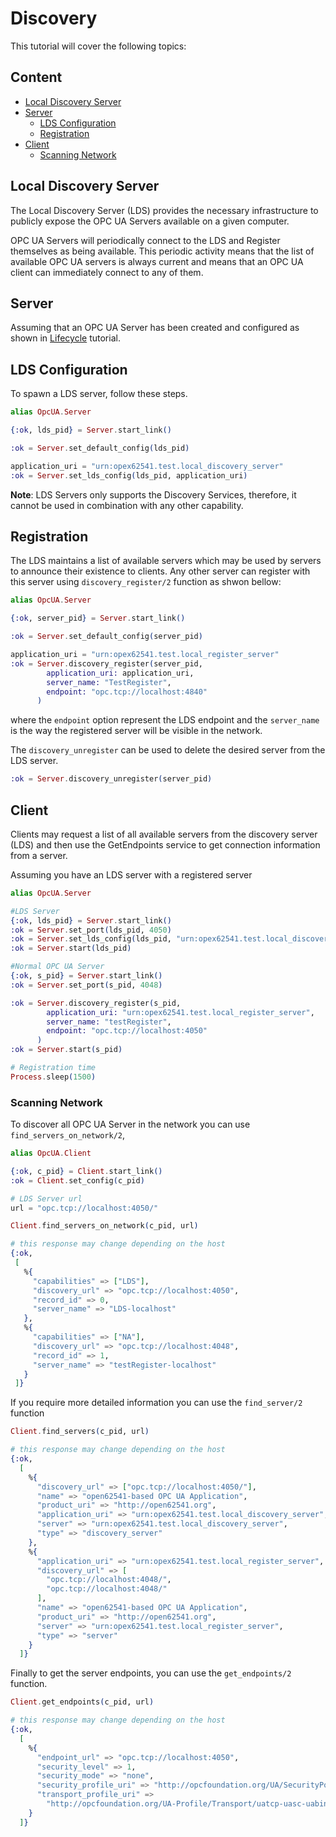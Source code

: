 # Discovery

This tutorial will cover the following topics:

## Content

- [Local Discovery Server](#local-discovery-server)
- [Server](#server)
  - [LDS Configuration](#lds-configuration)
  - [Registration](#registration)
- [Client](#client)
  - [Scanning Network](#scan-network)

## Local Discovery Server

The Local Discovery Server (LDS) provides the necessary infrastructure to publicly expose the OPC UA Servers available on a given computer.

OPC UA Servers will periodically connect to the LDS and Register themselves as being available. This periodic activity means that the list of available OPC UA servers is always current and means that an OPC UA client can immediately connect to any of them.

## Server

Assuming that an OPC UA Server has been created and configured as shown in [Lifecycle](https://hexdocs.pm/opex62541/doc/lifecycle.html) tutorial.

## LDS Configuration

To spawn a LDS server, follow these steps.

```elixir
alias OpcUA.Server

{:ok, lds_pid} = Server.start_link()

:ok = Server.set_default_config(lds_pid)

application_uri = "urn:opex62541.test.local_discovery_server"
:ok = Server.set_lds_config(lds_pid, application_uri)
```

**Note**: LDS Servers only supports the Discovery Services, therefore, it cannot be used in combination with any other capability.

## Registration

The LDS maintains a list of available servers which may be used by servers to announce their existence to clients. Any other server can register with this server using `discovery_register/2` function as shwon bellow:

```elixir
alias OpcUA.Server

{:ok, server_pid} = Server.start_link()

:ok = Server.set_default_config(server_pid)

application_uri = "urn:opex62541.test.local_register_server"
:ok = Server.discovery_register(server_pid,
        application_uri: application_uri,
        server_name: "TestRegister",
        endpoint: "opc.tcp://localhost:4840"
      )
```
where the `endpoint` option represent the LDS endpoint and the `server_name` is the way the registered server will be visible in the network.

The `discovery_unregister` can be used to delete the desired server from the LDS server.

```elixir
:ok = Server.discovery_unregister(server_pid)
```

## Client

Clients may request a list of all available servers from the discovery server (LDS) and then use the GetEndpoints service to get connection information from a server.

Assuming you have an LDS server with a registered server

```elixir
alias OpcUA.Server

#LDS Server
{:ok, lds_pid} = Server.start_link()
:ok = Server.set_port(lds_pid, 4050)
:ok = Server.set_lds_config(lds_pid, "urn:opex62541.test.local_discovery_server")
:ok = Server.start(lds_pid)

#Normal OPC UA Server
{:ok, s_pid} = Server.start_link()
:ok = Server.set_port(s_pid, 4048)

:ok = Server.discovery_register(s_pid,
        application_uri: "urn:opex62541.test.local_register_server",
        server_name: "testRegister",
        endpoint: "opc.tcp://localhost:4050"
      )
:ok = Server.start(s_pid)

# Registration time
Process.sleep(1500)
```

### Scanning Network

To discover all OPC UA Server in the network you can use `find_servers_on_network/2`,

```elixir
alias OpcUA.Client

{:ok, c_pid} = Client.start_link()
:ok = Client.set_config(c_pid)

# LDS Server url
url = "opc.tcp://localhost:4050/"

Client.find_servers_on_network(c_pid, url)

# this response may change depending on the host
{:ok,
 [
   %{
     "capabilities" => ["LDS"],
     "discovery_url" => "opc.tcp://localhost:4050",
     "record_id" => 0,
     "server_name" => "LDS-localhost"
   },
   %{
     "capabilities" => ["NA"],
     "discovery_url" => "opc.tcp://localhost:4048",
     "record_id" => 1,
     "server_name" => "testRegister-localhost"
   }
 ]}
```
If you require more detailed information you can use the `find_server/2` function

```elixir
Client.find_servers(c_pid, url)

# this response may change depending on the host
{:ok,
  [
    %{
      "discovery_url" => ["opc.tcp://localhost:4050/"],
      "name" => "open62541-based OPC UA Application",
      "product_uri" => "http://open62541.org",
      "application_uri" => "urn:opex62541.test.local_discovery_server",
      "server" => "urn:opex62541.test.local_discovery_server",
      "type" => "discovery_server"
    },
    %{
      "application_uri" => "urn:opex62541.test.local_register_server",
      "discovery_url" => [
        "opc.tcp://localhost:4048/",
        "opc.tcp://localhost:4048/"
      ],
      "name" => "open62541-based OPC UA Application",
      "product_uri" => "http://open62541.org",
      "server" => "urn:opex62541.test.local_register_server",
      "type" => "server"
    }
  ]}
```

Finally to get the server endpoints, you can use the `get_endpoints/2` function.

```elixir
Client.get_endpoints(c_pid, url)

# this response may change depending on the host
{:ok,
  [
    %{
      "endpoint_url" => "opc.tcp://localhost:4050",
      "security_level" => 1,
      "security_mode" => "none",
      "security_profile_uri" => "http://opcfoundation.org/UA/SecurityPolicy#None",
      "transport_profile_uri" =>
        "http://opcfoundation.org/UA-Profile/Transport/uatcp-uasc-uabinary"
    }
  ]}
```

